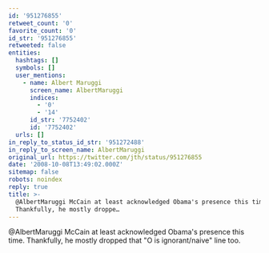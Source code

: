```yaml
---
id: '951276855'
retweet_count: '0'
favorite_count: '0'
id_str: '951276855'
retweeted: false
entities:
  hashtags: []
  symbols: []
  user_mentions:
    - name: Albert Maruggi
      screen_name: AlbertMaruggi
      indices:
        - '0'
        - '14'
      id_str: '7752402'
      id: '7752402'
  urls: []
in_reply_to_status_id_str: '951272488'
in_reply_to_screen_name: AlbertMaruggi
original_url: https://twitter.com/jth/status/951276855
date: '2008-10-08T13:49:02.000Z'
sitemap: false
robots: noindex
reply: true
title: >-
  @AlbertMaruggi McCain at least acknowledged Obama's presence this time.
  Thankfully, he mostly droppe…
---
```


@AlbertMaruggi McCain at least acknowledged Obama's presence this time. Thankfully, he mostly dropped that "O is ignorant/naive" line too.